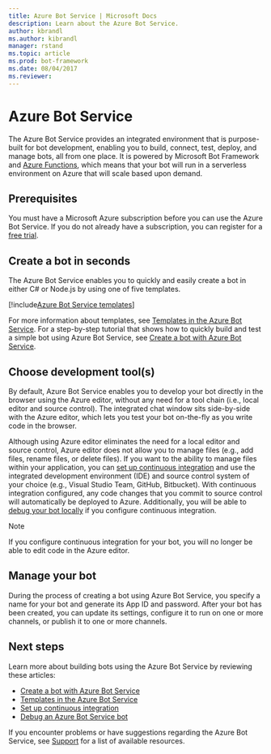 ```yaml
---
title: Azure Bot Service | Microsoft Docs
description: Learn about the Azure Bot Service.
author: kbrandl
ms.author: kibrandl
manager: rstand
ms.topic: article
ms.prod: bot-framework
ms.date: 08/04/2017
ms.reviewer: 
---
```


# Azure Bot Service

The Azure Bot Service provides an integrated environment that is purpose-built for bot development, enabling you to build, connect, test, deploy, and manage bots, all from one place. 
It is powered by Microsoft Bot Framework and <a href="http://go.microsoft.com/fwlink/?linkID=747839" target="_blank">Azure Functions</a>, which means that your bot will run in a serverless environment on Azure that will scale based upon demand.

## Prerequisites

You must have a Microsoft Azure subscription before you can use the Azure Bot Service. If you do not already have a subscription, you can register for a <a href="https://azure.microsoft.com/en-us/free/" target="_blank">free trial</a>.

## Create a bot in seconds

The Azure Bot Service enables you to quickly and easily create a bot in either C# or Node.js by using one of five templates.

[!include[Azure Bot Service templates](../includes/snippet-abs-templates.md)] 

For more information about templates, see [Templates in the Azure Bot Service](azure-bot-service-templates.md). 
For a step-by-step tutorial that shows how to quickly build and test a simple bot using Azure Bot Service, see [Create a bot with Azure Bot Service](azure-bot-service-quickstart.md).

## Choose development tool(s)

By default, Azure Bot Service enables you to develop your bot directly in the browser using the Azure editor, without any need for a tool chain (i.e., local editor and source control). 
The integrated chat window sits side-by-side with the Azure editor, which lets you test your bot on-the-fly as you write code in the browser. 

Although using Azure editor eliminates the need for a local editor and source control, 
Azure editor does not allow you to manage files (e.g., add files, rename files, or delete files). 
If you want to the ability to manage files within your application, you can [set up continuous integration](azure-bot-service-continuous-integration.md) and use the integrated development environment (IDE) and source control system of your choice (e.g., Visual Studio Team, GitHub, Bitbucket). With continuous integration configured, any code changes that you commit to source control will automatically be deployed to Azure. Additionally, you will be able to [debug your bot locally](azure-bot-service-debug-bot.md) if you configure continuous integration. 

> [!NOTE]
> If you configure continuous integration for your bot, you will no longer be able to edit code in the Azure editor.

## Manage your bot 

During the process of creating a bot using Azure Bot Service, you specify a name for your bot and generate its App ID and password. After your bot has been created, you can update its settings, configure it to run on one or more channels, or publish it to one or more channels. 

## Next steps

Learn more about building bots using the Azure Bot Service by reviewing these articles: 

- [Create a bot with Azure Bot Service](azure-bot-service-quickstart.md)
- [Templates in the Azure Bot Service](azure-bot-service-templates.md)
- [Set up continuous integration](azure-bot-service-continuous-integration.md)
- [Debug an Azure Bot Service bot](azure-bot-service-debug-bot.md)

If you encounter problems or have suggestions regarding the Azure Bot Service, see [Support](../resources-support.md) for a list of available resources. 
